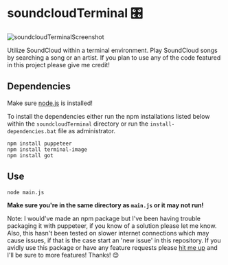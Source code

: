 # soundcloudTerminal  🎛️

![soundcloudTerminalScreenshot](https://github.com/ethans333/soundcloudTerminal/blob/master/Capture.PNG)

Utilize SoundCloud within a terminal environment. Play SoundCloud songs by searching a song or an artist. If you plan to use any of the code featured in this project please give me credit!

## Dependencies
Make sure [node.js](https://nodejs.org/en/download/) is installed!

To install the dependencies either run the npm installations listed below within the ```soundcloudTerminal``` directory or run the ```install-dependencies.bat``` file as administrator.
```
npm install puppeteer
npm install terminal-image
npm install got
```

## Use
```
node main.js
```
**Make sure you're in the same directory as ```main.js``` or it may not run!**

Note: I would've made an npm package but I've been having trouble packaging it with puppeteer, if you know of a solution please let me know. Also, this hasn't been tested on slower internet connections which may cause issues, if that is the case start an 'new issue' in this repository. If you avidly use this package or have any feature requests please [hit me up](https://www.instagram.com/ethanspams.__/) and I'll be sure to more features! Thanks! :blush:
